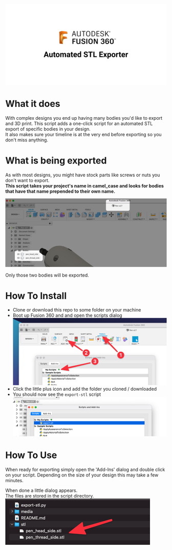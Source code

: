 ![](https://github.com/robin7331/fusion-360-stl-exporter/blob/278a46c86478415c53f652c1e81449717dc26e73/media/banner.png)

# What it does

With complex designs you end up having many bodies you'd like to export and 3D print.
This script adds a one-click script for an automated STL export of specific bodies in your design.   
It also makes sure your timeline is at the very end before exporting so you don't miss anything.


# What is being exported
As with most designs, you might have stock parts like screws or nuts you don't want to export.   
**This script takes your project's name in camel_case and looks for bodies that have that name prepended to their own name.**

![](https://github.com/robin7331/fusion-360-stl-exporter/blob/ffbec123f7e391dc65842881dff77d9ff8a1cc5c/media/export.png)

Only those two bodies will be exported.

# How To Install

- Clone or download this repo to some folder on your machine
- Boot up Fusion 360 and and open the scripts dialog
![](https://github.com/robin7331/fusion-360-stl-exporter/blob/91b60065c28ce351a411eba46dbad3384e7c4443/media/install.png)
- Click the little plus icon and add the folder you cloned / downloaded
- You should now see the `export-stl` script
![](https://github.com/robin7331/fusion-360-stl-exporter/blob/73e54d9de395e4e86e50bc1008362e4f67a68373/media/export-stl.png)

# How To Use
When ready for exporting simply open the 'Add-Ins' dialog and double click on your script.
Depending on the size of your design this may take a few minutes.
   
When done a little dialog appears.   
The files are stored in the script directory.   
![](https://github.com/robin7331/fusion-360-stl-exporter/blob/093660dd761eab5a210f6c45f3af5e0658199036/media/files.png)


